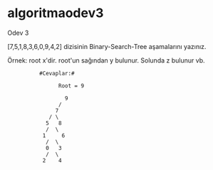 # algoritmaodev3
Odev 3

[7,5,1,8,3,6,0,9,4,2] dizisinin Binary-Search-Tree aşamalarını yazınız.

Örnek: root x'dir. root'un sağından y bulunur. Solunda z bulunur vb.

              #Cevaplar:#
                    
                    Root = 9 
                    
                      9                        
                    /
                   7
                 / \
                5   8
                /  \
               1     6
                /  \
                0   3
                /  \
               2    4
